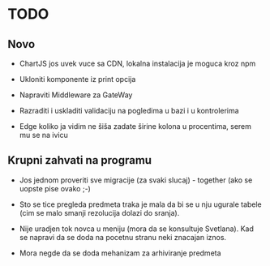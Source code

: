 # TODO

## Novo

- ChartJS jos uvek vuce sa CDN, lokalna instalacija je moguca kroz npm

- Ukloniti komponente iz print opcija

- Napraviti Middleware za GateWay

- Razraditi i uskladiti validaciju na pogledima u bazi i u kontrolerima

- Edge koliko ja vidim ne šiša zadate širine kolona u procentima, serem mu se na ivicu

## Krupni zahvati na programu

- Jos jednom proveriti sve migracije (za svaki slucaj) - together (ako se uopste pise ovako ;-)

- Sto se tice pregleda predmeta traka je mala da bi se u nju ugurale tabele (cim se malo smanji rezolucija dolazi do sranja).

- Nije uradjen tok novca u meniju (mora da se konsultuje Svetlana). Kad se napravi da se doda na pocetnu stranu neki znacajan iznos.

- Mora negde da se doda mehanizam za arhiviranje predmeta
